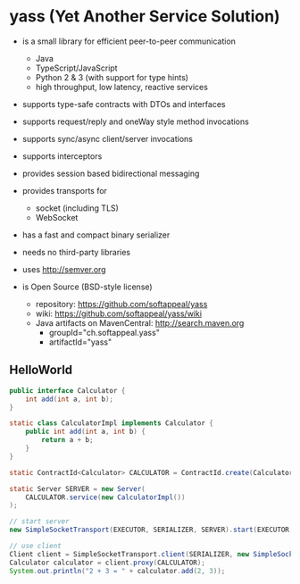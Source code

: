 # yass (Yet Another Service Solution)

* is a small library for efficient peer-to-peer communication
  * Java
  * TypeScript/JavaScript
  * Python 2 & 3 (with support for type hints)
  * high throughput, low latency, reactive services

* supports type-safe contracts with DTOs and interfaces

* supports request/reply and oneWay style method invocations

* supports sync/async client/server invocations

* supports interceptors

* provides session based bidirectional messaging

* provides transports for
  * socket (including TLS)
  * WebSocket

* has a fast and compact binary serializer

* needs no third-party libraries

* uses http://semver.org

* is Open Source (BSD-style license)
  * repository: https://github.com/softappeal/yass
  * wiki: https://github.com/softappeal/yass/wiki
  * Java artifacts on MavenCentral: http://search.maven.org
    * groupId="ch.softappeal.yass"
    * artifactId="yass"

## HelloWorld

```java
public interface Calculator {
    int add(int a, int b);
}

static class CalculatorImpl implements Calculator {
    public int add(int a, int b) {
        return a + b;
    }
}

static ContractId<Calculator> CALCULATOR = ContractId.create(Calculator.class, 0, METHOD_MAPPER_FACTORY);

static Server SERVER = new Server(
    CALCULATOR.service(new CalculatorImpl())
);

// start server
new SimpleSocketTransport(EXECUTOR, SERIALIZER, SERVER).start(EXECUTOR, new SimpleSocketBinder(ADDRESS));

// use client
Client client = SimpleSocketTransport.client(SERIALIZER, new SimpleSocketConnector(ADDRESS));
Calculator calculator = client.proxy(CALCULATOR);
System.out.println("2 + 3 = " + calculator.add(2, 3));
```
